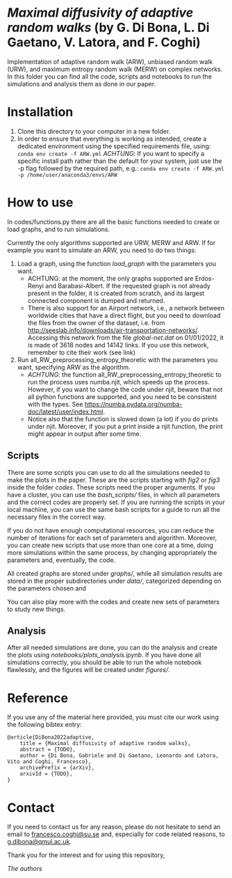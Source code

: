 # *Maximal diffusivity of adaptive random walks* (by G. Di Bona, L. Di Gaetano, V. Latora, and F. Coghi)
Implementation of adaptive random walk (ARW), unbiased random walk (URW), and maximum entropy random walk (MERW) on complex networks. In this folder you can find all the code, scripts and notebooks to run the simulations and analysis them as done in our paper.

# Installation
1. Clone this directory to your computer in a new folder.
1. In order to ensure that everything is working as intended, create a dedicated environment using the specified requirements file, using:
    ```conda env create -f ARW.yml```
    *ACHTUNG*: If you want to specify a specific install path rather than the default for your system, just use the -p flag followed by the required path, e.g.:
    ```conda env create -f ARW.yml -p /home/user/anaconda3/envs/ARW```

# How to use
In codes/functions.py there are all the basic functions needed to create or load graphs, and to run simulations.

Currently the only algorithms supported are URW, MERW and ARW. If for example you want to simulate an ARW, you need to do two things:
1. Load a graph, using the function *load_graph* with the parameters you want.
    - ACHTUNG: at the moment, the only graphs supported are Erdos-Renyi and Barabasi-Albert. If the requested graph is not already present in the folder, it is created from scratch, and its largest connected component is dumped and returned.
    - There is also support for an Airport network, i.e., a network between worldwide cities that have a direct flight, but you need to download the files from the owner of the dataset, i.e. from http://seeslab.info/downloads/air-transportation-networks/. Accessing this network from the file *global-net.dat* on 01/01/2022, it is made of 3618 nodes and 14142 links. If you use this network, remember to cite their work (see link)
1. Run all_RW_preprocessing_entropy_theoretic with the parameters you want, specifying ARW as the algorithm.
    - *ACHTUNG*: the function all_RW_preprocessing_entropy_theoretic to run the process uses numba.njit, which speeds up the process. However, if you want to change the code under njit, beware that not all python functions are supported, and you need to be consistent with the types. See https://numba.pydata.org/numba-doc/latest/user/index.html.
    - Notice also that the function is slowed down (a lot) if you do prints under njit. Moreover, if you put a print inside a njit function, the print might appear in output after some time.

## Scripts
There are some scripts you can use to do all the simulations needed to make the plots in the paper. These are the scripts starting with *fig2* or *fig3* inside the folder *codes*. These scripts need the proper arguments. If you have a cluster, you can use the *bash_scripts/* files, in which all parameters and the correct codes are properly set. If you are running the scripts in your local machine, you can use the same bash scripts for a guide to run all the necessary files in the correct way.

If you do not have enough computational resources, you can reduce the number of iterations for each set of parameters and algorithm. Moreover, you can create new scripts that use more than one core at a time, doing more simulations within the same process, by changing appropriately the parameters and, eventually, the code.

All created graphs are stored under *graphs/*, while all simulation results are stored in the proper subdirectories under *data/*, categorized depending on the parameters chosen and

You can also play more with the codes and create new sets of parameters to study new things.

## Analysis
After all needed simulations are done, you can do the analysis and create the plots using *notebooks/plots_analysis.ipynb*. If you have done all simulations correctly, you should be able to run the whole notebook flawlessly, and the figures will be created under *figures/*. 

# Reference
If you use any of the material here provided, you must cite our work using the following bibtex entry:

```
@article{DiBona2022adaptive,
    title = {Maximal diffusivity of adaptive random walks},
    abstract = {TODO},
    author = {Di Bona, Gabriele and Di Gaetano, Leonardo and Latora, Vito and Coghi, Francesco},
    archivePrefix = {arXiv},
    arxivId = {TODO},
}
```

# Contact
If you need to contact us for any reason, please do not hesitate to send an email to francesco.coghi@su.se and, especially for code related reasons, to g.dibona@qmul.ac.uk.

Thank you for the interest and for using this repository,

*The authors*